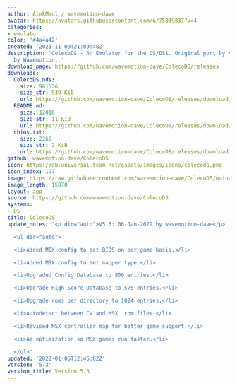 ```yaml
---
author: AlekMaul / wavemotion-dave
avatar: https://avatars.githubusercontent.com/u/75039837?v=4
categories:
- emulator
color: '#4a4a42'
created: '2021-11-09T21:09:48Z'
description: 'ColecoDS - An Emulator for the DS/DSi. Original port by Alekmaul. Phoenix-Edition
  by Wavemotion. '
download_page: https://github.com/wavemotion-dave/ColecoDS/releases
downloads:
  ColecoDS.nds:
    size: 961536
    size_str: 939 KiB
    url: https://github.com/wavemotion-dave/ColecoDS/releases/download/5.3/ColecoDS.nds
  README.md:
    size: 12018
    size_str: 11 KiB
    url: https://github.com/wavemotion-dave/ColecoDS/releases/download/5.3/README.md
  cbios.txt:
    size: 2265
    size_str: 2 KiB
    url: https://github.com/wavemotion-dave/ColecoDS/releases/download/5.3/cbios.txt
github: wavemotion-dave/ColecoDS
icon: https://db.universal-team.net/assets/images/icons/colecods.png
icon_index: 197
image: https://raw.githubusercontent.com/wavemotion-dave/ColecoDS/main/arm9/gfx_data/pdev_tbg0.png
image_length: 15870
layout: app
source: https://github.com/wavemotion-dave/ColecoDS
systems:
- DS
title: ColecoDS
update_notes: '<p dir="auto">V5.3: 06-Jan-2022 by wavemotion-dave</p>

  <ul dir="auto">

  <li>Added MSX config to set BIOS on per game basis.</li>

  <li>Added MSX config to set mapper type.</li>

  <li>Upgraded Config Database to 800 entries.</li>

  <li>Upgrade High Score Database to 575 entries.</li>

  <li>Upgrade roms per directory to 1024 entries.</li>

  <li>Autodetect between CV and MSX .rom files.</li>

  <li>Revised MSX controller map for better game support.</li>

  <li>AY optimization so MSX games run faster.</li>

  </ul>'
updated: '2022-01-06T12:46:02Z'
version: '5.3'
version_title: Version 5.3
---
```


